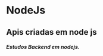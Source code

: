 # NodeJs
## Apis criadas em node js 

##### Estudos Backend em nodejs.
 <i class="devicon-nodejs-plain-wordmark colored"></i>
